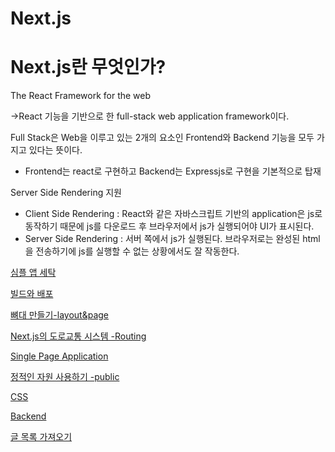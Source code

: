# Next.js

# Next.js란 무엇인가?

The React Framework for the web

→React 기능을 기반으로 한 full-stack web application framework이다.

Full Stack은 Web을 이루고 있는 2개의 요소인 Frontend와 Backend 기능을 모두 가지고 있다는 뜻이다.

- Frontend는 react로 구현하고 Backend는 Expressjs로 구현을 기본적으로 탑재

Server Side Rendering 지원

- Client Side Rendering :
  React와 같은 자바스크립트 기반의 application은 js로 동작하기 때문에 js를 다운로드 후 브라우저에서 js가 실행되어야 UI가 표시된다.
- Server Side Rendering :
  서버 쪽에서 js가 실행된다. 브라우저로는 완성된 html을 전송하기에 js를 실행할 수 없는 상황에서도 잘 작동한다.

[심플 앱 세탁](https://www.notion.so/942efd11ba6648dbb9c5023ccacf304e?pvs=21)

[빌드와 배포](https://www.notion.so/4262ceb958474d92b9ef10cdafbdd009?pvs=21)

[뼈대 만들기-layout&page](https://www.notion.so/layout-page-63e8ac71cf724e09a42bbcfcff6421e3?pvs=21)

[Next.js의 도로교통 시스템 -Routing](https://www.notion.so/Next-js-Routing-eb6d6c596d6049b19f846eb7afca704e?pvs=21)

[Single Page Application](https://www.notion.so/Single-Page-Application-9c1c4a7dc11b4f44ac7c69cea4b9a5cb?pvs=21)

[정적인 자원 사용하기 -public](https://www.notion.so/public-924ec4ab260645daa72d6964c9ef8aeb?pvs=21)

[CSS](https://www.notion.so/CSS-ca2a76497073441fbe01db4299264b33?pvs=21)

[Backend](https://www.notion.so/Backend-94b79dc940124e7b9f748e1a6f99529a?pvs=21)

[글 목록 가져오기](https://www.notion.so/5d8e2b237e30483ea6a974cb1d47e880?pvs=21)
